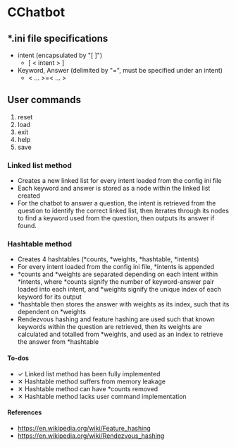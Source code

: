 # CChatbot

## *.ini file specifications
- intent (encapsulated by "[ ]")
  - [ < intent > ]
- Keyword, Answer (delimited by "=", must be specified under an intent)
  - < ... >=< ... >

## User commands
1. reset
2. load
3. exit
4. help
5. save

### Linked list method
- Creates a new linked list for every intent loaded from the config ini file
- Each keyword and answer is stored as a node within the linked list created
- For the chatbot to answer a question, the intent is retrieved from the question to identify the correct linked list, then iterates through its nodes to find a keyword used from the question, then outputs its answer if found.

### Hashtable method
- Creates 4 hashtables (*counts, *weights, *hashtable, *intents)
- For every intent loaded from the config ini file, *intents is appended
- *counts and *weights are separated depending on each intent within *intents, where *counts signify the number of keyword-answer pair loaded into each intent, and *weights signify the unique index of each keyword for its output
- *hashtable then stores the answer with weights as its index, such that its dependent on *weights
- Rendezvous hashing and feature hashing are used such that known keywords within the question are retrieved, then its weights are calculated and totalled from *weights, and used as an index to retrieve the answer from *hashtable

#### To-dos
- ✓ Linked list method has been fully implemented
- ✕ Hashtable method suffers from memory leakage
- ✕ Hashtable method can have *counts removed
- ✕ Hashtable method lacks user command implementation

#### References
- https://en.wikipedia.org/wiki/Feature_hashing
- https://en.wikipedia.org/wiki/Rendezvous_hashing
